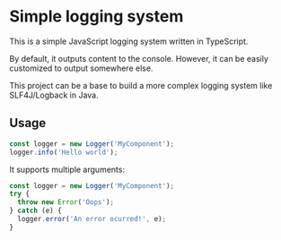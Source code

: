 Simple logging system
=====================
This is a simple JavaScript logging system written in TypeScript.

By default, it outputs content to the console.
However, it can be easily customized to output somewhere else.

This project can be a base to build a more complex logging system like SLF4J/Logback in Java.

Usage
-----
```typescript
const logger = new Logger('MyComponent');
logger.info('Hello world');
```

It supports multiple arguments:
```typescript
const logger = new Logger('MyComponent');
try {
  throw new Error('Oops');
} catch (e) {
  logger.error('An error ocurred!', e);
}
```
